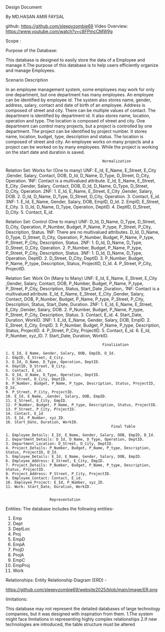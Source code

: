 Design Document

By MD.HASAN AMIR FAYSAL

github: https://github.com/sleepyzombie69
Video Overview: https://www.youtube.com/watch?v=c8FPmcCMW9g

Scope :

Purpose of the Database:

This database is designed to easily store the data of a Employee and manage it.The purpose of this database is to help users efficiently organize and manage Employees.

Scenario Description

In an employee management system, some employees may work for only one department, but one department has many employees. An employee can be identified by employee id. The system also stores name, gender, address, salary, contact and date of birth of an employee. Address is composed of street and city. There can be multiple values of contact. The department is identified by department id. It also stores name, location, operation and type. The location is composed of street and city. One department can control many projects, but a project is controlled by one department. The project can be identified by project number. It stores name, location, budget, type, description and status. The location is composed of street and city.  An employee works on many projects and a project can be worked on  by many employees. While the project is working on the start date and duration is saved.


                                                Normalization


Relation Set: Works for (One to many)
UNF:
E_Id, E_Name, E_Street, E_City ,Gender, Salary, Contact, DOB, D_Id, D_Name, D_Type, D_Street, D_City, Operation.
1NF: Contact is a multivalued attribute.
E_Id, E_Name, E_Street, E_City ,Gender, Salary, Contact, DOB, D_Id, D_Name, D_Type, D_Street, D_City, Operation.
2NF:
    1. E_Id, E_Name, E_Street, E_City ,Gender, Salary, DOB.
    2. D_Id, D_Name, D_Type, D_Street, D_City, Operation.
    3. Contact, E_id.
3NF:
    1. E_Id, E_Name, Gender, Salary, DOB, EmpID, D_Id.
    2. EmpID, E_Street, E_City.
    3. D_Id, D_Name, D_Type, Operation, DeptID.
    4. DeptID, D_Street, D_City.
    5. Contact, E_id.






Relation Set: Control (One to many)
UNF:
 D_Id, D_Name, D_Type, D_Street, D_City, Operation, P_Number, Budget, P_Name, P_type, P_Street, P_City, Description, Status.
1NF: There are no multivalued attributes.
D_Id, D_Name, D_Type, D_Street, D_City, Operation, P_Number, Budget, P_Name, P_type, P_Street, P_City, Description, Status.
2NF:
    1. D_Id, D_Name, D_Type, D_Street, D_City, Operation.
    2. P_Number, Budget, P_Name, P_type, P_Street, P_City, Description, Status.
3NF:
    1. D_Id, D_Name, D_Type, Operation, DeptID.
    2. D_Street, D_City, DeptID.
    3. P_Number, Budget, P_Name, P_type, Description, Status, ProjectID, D_Id.
    4. P_Street, P_City, ProjectID.


Relation Set: Work On (Many to Many)
                    UNF:
 E_Id, E_Name, E_Street, E_City ,Gender, Salary, Contact, DOB,  P_Number, Budget, P_Name, P_type, P_Street, P_City, Description, Status, Start_Date ,Duration,.
                    1NF: Contact is a multivalued attribute.
E_Id, E_Name, E_Street, E_City ,Gender, Salary, Contact, DOB,  P_Number, Budget, P_Name, P_type, P_Street, P_City, Description, Status, Start_Date, Duration.
                    2NF:
    1. E_Id, E_Name, E_Street, E_City ,Gender, Salary, DOB.
    2. P_Number, Budget, P_Name, P_type, P_Street, P_City, Description, Status.
    3. Contact, E_id.
    4. Start_Date, Duration, WorkID.
                    3NF:
    1. E_Id, E_Name, Gender, Salary, DOB, EmpID.
    2. E_Street, E_City, EmpID.
    3. P_Number, Budget, P_Name, P_type, Description, Status, ProjectID.
    4. P_Street, P_City, ProjectID.
    5. Contact, E_id.
    6. E_Id, P_Number, xyz_ID.
    7. Start_Date, Duration, WorkID.






                                                Finalization

    1. E_Id, E_Name, Gender, Salary, DOB, EmpID, D_Id.
    2. EmpID, E_Street, E_City.
    3. D_Id, D_Name, D_Type, Operation, DeptID.
    4. DeptID, D_Street, D_City.
    5. Contact, E_id.
    6. D_Id, D_Name, D_Type, Operation, DeptID.
    7. D_Street, D_City, DeptID.
    8. P_Number, Budget, P_Name, P_type, Description, Status, ProjectID, D_Id.
    9. P_Street, P_City, ProjectID.
    10. E_Id, E_Name, ,Gender, Salary, DOB, EmpID.
    11. E_Street, E_City, EmpID.
    12. P_Number, Budget, P_Name, P_type, Description, Status, ProjectID.
    13. P_Street, P_City, ProjectID.
    14. Contact, E_id
    15. E_Id, P_Number, xyz_ID.
    16. Start_Date, Duration, WorkID.
                                                    Final Table

    1. Employee_Details: E_Id, E_Name, Gender, Salary, DOB, EmpID, D_Id.
    2. Department_Details: D_Id, D_Name, D_Type, Operation, DeptID.
    3. Department_Location: D_Street, D_City, DeptID.
    4. Project_Details: P_Number, Budget, P_Name, P_type, Description, Status, ProjectID, D_Id.
    5. Employee_Details: E_Id, E_Name, Gender, Salary, DOB, EmpID.
    6. Employee_Address: E_Street, E_City, EmpID.
    7. Project_Details: P_Number, Budget, P_Name, P_type, Description, Status, ProjectID.
    8. Project_Address: P_Street, P_City, ProjectID.
    9. Employee_Contact: Contact, E_id.
    10. Employee_Project: E_Id, P_Number, xyz_ID.
    11. Work: Start_Date, Duration, WorkID.


                        Representation
Entities:
The database includes the following entities-

1.	Emp
2.	Dept
3.	DeptLoc
4.	Proj
5.	EmpD
6.	EmpA
7.	ProjD
8.	ProjA
9.	EmpC
10.	EmpProj
11.	Work


Relationships:
Entity Relationship Diagram (ERD) -

https://github.com/sleepyzombie69/website2025/blob/main/image/ER.png




limitations:


This database may not represent the detailed databases of large technology companies, but it was designed
with inspiration from them.
1.The system might face limitations in representing highly complex relationships
2.If new technologies are introduced, the table structure must be altered

